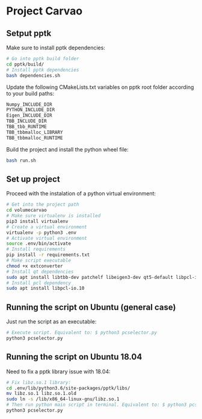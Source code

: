 # Project Carvao

## Setput pptk
Make sure to install pptk dependencies:
```bash
# Go into pptk build folder
cd pptk/build/
# Install pptk dependencies
bash dependencies.sh
```
Update the following CMakeLists.txt variables on pptk root folder according to your build paths:
```bash
Numpy_INCLUDE_DIR
PYTHON_INCLUDE_DIR
Eigen_INCLUDE_DIR
TBB_INCLUDE_DIR
TBB_tbb_RUNTIME
TBB_tbbmalloc_LIBRARY
TBB_tbbmalloc_RUNTIME
```

Build the project and install the python wheel file:
```bash
bash run.sh
```

## Set up project
Proceed with the instalation of a python virtual environment:
```bash
# Get into the project path
cd volumecarvao
# Make sure virtualenv is installed
pip3 install virtualenv
# Create a virtual environment
virtualenv -p python3 .env 
# Activate virtual environment
source .env/bin/activate
# Install requirements
pip install -r requirements.txt
# Make script executable
chmod +x extconverter
# Install qt dependencies
sudo apt install libtbb-dev patchelf libeigen3-dev qt5-default libpcl-io1.10
# Install pcl dependency
sudo apt install libpcl-io.10
```

## Running the script on Ubuntu (general case)
Just run the script as an executable:
```bash
# Execute script. Equivalent to: $ python3 pcselector.py
python3 pcselector.py
```
## Running the script on Ubuntu 18.04
Need to fix a pptk library issue with 18.04:
```bash
# Fix libz.so.1 library:
cd .env/lib/python3.6/site-packages/pptk/libs/
mv libz.so.1 libz.so.1.old
sudo ln -s /lib/x86_64-linux-gnu/libz.so.1
# Then run python main script in terminal. Equivalent to: $ python3 pcselector.py
python3 pcselector.py
```
